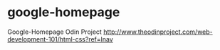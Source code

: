 # google-homepage
Google-Homepage Odin Project
http://www.theodinproject.com/web-development-101/html-css?ref=lnav